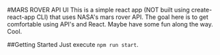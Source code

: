 #MARS ROVER API UI
This is a simple react app (NOT built using create-react-app CLI) that uses NASA's mars 
rover API. The goal here is to get comfortable using API's and React. Maybe have some 
fun along the way. Cool.  

##Getting Started
Just execute ``npm run start``.